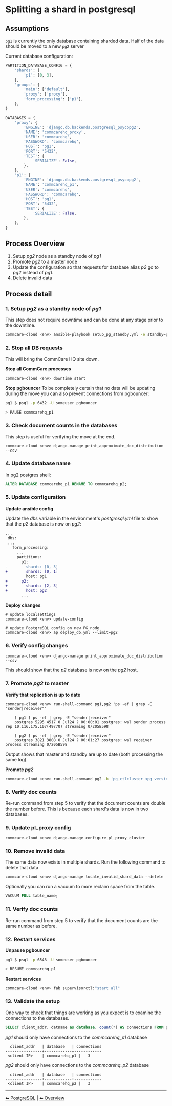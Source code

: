 # Splitting a shard in postgresql

## Assumptions

`pg1` is currently the only database containing sharded data.
Half of the data should be moved to a new `pg2` server

Current database configuration:

```python
PARTITION_DATABASE_CONFIG = {
    'shards': {
        'p1': [0, 3],
    },
    'groups': {
        'main': ['default'],
        'proxy': ['proxy'],
        'form_processing': ['p1'],
    },
}

DATABASES = {
    'proxy': {
        'ENGINE': 'django.db.backends.postgresql_psycopg2',
        'NAME': 'commcarehq_proxy',
        'USER': 'commcarehq',
        'PASSWORD': 'commcarehq',
        'HOST': 'pg1',
        'PORT': '5432',
        'TEST': {
            'SERIALIZE': False,
        },
    },
    'p1': {
        'ENGINE': 'django.db.backends.postgresql_psycopg2',
        'NAME': 'commcarehq_p1',
        'USER': 'commcarehq',
        'PASSWORD': 'commcarehq',
        'HOST': 'pg1',
        'PORT': '5432',
        'TEST': {
            'SERIALIZE': False,
        },
    },
}
```

## Process Overview

1. Setup *pg2* node as a standby node of *pg1*
2. Promote *pg2* to a master node
3. Update the configuration so that requests for database alias *p2* go to *pg2* instead
of *pg1*.
4. Delete invalid data

## Process detail

### 1. Setup *pg2* as a standby node of *pg1*
This step does not require downtime and can be done at any stage prior to the
downtime.

```bash
commcare-cloud <env> ansible-playbook setup_pg_standby.yml -e standby=pg2 -e hot_standby_master=pg1 -e replication_slot=[replication slot name]
```

### 2. Stop all DB requests
This will bring the CommCare HQ site down.

**Stop all CommCare processes**
```bash
commcare-cloud <env> downtime start
```

**Stop pgbouncer**
To be completely certain that no data will be updating during the move you can also
prevent connections from pgbouncer:

```bash
pg1 $ psql -p 6432 -U someuser pgbouncer

> PAUSE commcarehq_p1
```

### 3. Check document counts in the databases
This step is useful for verifying the move at the end.
```
commcare-cloud <env> django-manage print_approximate_doc_distribution --csv
```

### 4. Update database name

In pg2 postgres shell:

```sql
ALTER DATABASE commcarehq_p1 RENAME TO commcarehq_p2;
```

### 5. Update configuration

**Update ansible config**

Update the *dbs* variable in the environment's *postgresql.yml* file
to show that the *p2* database is now on *pg2*:


```diff
...
 dbs:
 ...
   form_processing:
     ...
     partitions:
       p1:
-        shards: [0, 3]
+        shards: [0, 1]
         host: pg1
+      p2:
+        shards: [2, 3]
+        host: pg2
       ...
```

**Deploy changes**
```
# update localsettings
commcare-cloud <env> update-config

# update PostgreSQL config on new PG node
commcare-cloud <env> ap deploy_db.yml --limit=pg2
```

### 6. Verify config changes
```
commcare-cloud <env> django-manage print_approximate_doc_distribution --csv
```

This should show that the *p2* database is now on the *pg2* host.

### 7. Promote *pg2* to master

**Verify that replication is up to date**
```
commcare-cloud <env> run-shell-command pg1,pg2 'ps -ef | grep -E "sender|receiver"'

    [ pg1 ] ps -ef | grep -E "sender|receiver"
    postgres 5295 4517 0 Jul24 ? 00:00:01 postgres: wal sender process rep 10.116.175.107(49770) streaming 0/205B598

    [ pg2 ] ps -ef | grep -E "sender|receiver"
    postgres 3821 3808 0 Jul24 ? 00:01:27 postgres: wal receiver process streaming 0/205B598
```

Output shows that master and standby are up to date (both processing the same log).

**Promote *pg2***
```bash
commcare-cloud <env> run-shell-command pg2 -b 'pg_ctlcluster <pg version> main promote'
```


### 8. Verify doc counts
Re-run command from step 5 to verify that the document counts are double the number before.
This is because each shard's data is now in two databases.

### 9. Update pl_proxy config
```
commcare-cloud <env> django-manage configure_pl_proxy_cluster
```

### 10. Remove invalid data
The same data now exists in multiple shards. Run the following command to delete that data

```
commcare-cloud <env> django-manage locate_invalid_shard_data --delete
```

Optionally you can run a vacuum to more reclaim space from the table.

```sql
VACUUM FULL table_name;
```

### 11. Verify doc counts
Re-run command from step 5 to verify that the document counts are the same number as before.

### 12. Restart services
**Unpause pgbouncer**
```bash
pg1 $ psql -p 6543 -U someuser pgbouncer

> RESUME commcarehq_p1
```

**Restart services**
```bash
commcare-cloud <env> fab supervisorctl:"start all"
```

### 13. Validate the setup
One way to check that things are working as you expect is to examine the
connections to the databases.

```sql
SELECT client_addr, datname as database, count(*) AS connections FROM pg_stat_activity GROUP BY client_addr, datname;
```

*pg1* should only have connections to the *commcarehq_p1* database
```
  client_addr   | database   | connections
----------------+------------+------------
 <client IP>    | commcarehq_p1 |   3
```

*pg2* should only have connections to the *commcarehq_p2* database
```
  client_addr   | database   | connections
----------------+------------+------------
 <client IP>    | commcarehq_p2 |   3
```

---

[︎⬅︎ PostgreSQL](../postgresql.md) | [︎⬅︎ Overview](../..)

